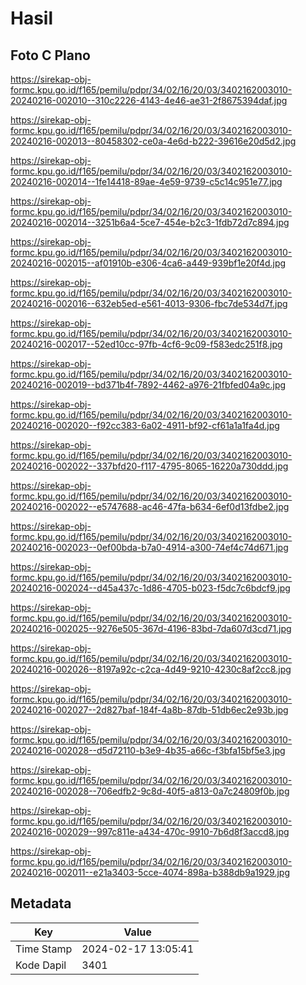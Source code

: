 # Hasil

## Foto C Plano

https://sirekap-obj-formc.kpu.go.id/f165/pemilu/pdpr/34/02/16/20/03/3402162003010-20240216-002010--310c2226-4143-4e46-ae31-2f8675394daf.jpg

https://sirekap-obj-formc.kpu.go.id/f165/pemilu/pdpr/34/02/16/20/03/3402162003010-20240216-002013--80458302-ce0a-4e6d-b222-39616e20d5d2.jpg

https://sirekap-obj-formc.kpu.go.id/f165/pemilu/pdpr/34/02/16/20/03/3402162003010-20240216-002014--1fe14418-89ae-4e59-9739-c5c14c951e77.jpg

https://sirekap-obj-formc.kpu.go.id/f165/pemilu/pdpr/34/02/16/20/03/3402162003010-20240216-002014--3251b6a4-5ce7-454e-b2c3-1fdb72d7c894.jpg

https://sirekap-obj-formc.kpu.go.id/f165/pemilu/pdpr/34/02/16/20/03/3402162003010-20240216-002015--af01910b-e306-4ca6-a449-939bf1e20f4d.jpg

https://sirekap-obj-formc.kpu.go.id/f165/pemilu/pdpr/34/02/16/20/03/3402162003010-20240216-002016--632eb5ed-e561-4013-9306-fbc7de534d7f.jpg

https://sirekap-obj-formc.kpu.go.id/f165/pemilu/pdpr/34/02/16/20/03/3402162003010-20240216-002017--52ed10cc-97fb-4cf6-9c09-f583edc251f8.jpg

https://sirekap-obj-formc.kpu.go.id/f165/pemilu/pdpr/34/02/16/20/03/3402162003010-20240216-002019--bd371b4f-7892-4462-a976-21fbfed04a9c.jpg

https://sirekap-obj-formc.kpu.go.id/f165/pemilu/pdpr/34/02/16/20/03/3402162003010-20240216-002020--f92cc383-6a02-4911-bf92-cf61a1a1fa4d.jpg

https://sirekap-obj-formc.kpu.go.id/f165/pemilu/pdpr/34/02/16/20/03/3402162003010-20240216-002022--337bfd20-f117-4795-8065-16220a730ddd.jpg

https://sirekap-obj-formc.kpu.go.id/f165/pemilu/pdpr/34/02/16/20/03/3402162003010-20240216-002022--e5747688-ac46-47fa-b634-6ef0d13fdbe2.jpg

https://sirekap-obj-formc.kpu.go.id/f165/pemilu/pdpr/34/02/16/20/03/3402162003010-20240216-002023--0ef00bda-b7a0-4914-a300-74ef4c74d671.jpg

https://sirekap-obj-formc.kpu.go.id/f165/pemilu/pdpr/34/02/16/20/03/3402162003010-20240216-002024--d45a437c-1d86-4705-b023-f5dc7c6bdcf9.jpg

https://sirekap-obj-formc.kpu.go.id/f165/pemilu/pdpr/34/02/16/20/03/3402162003010-20240216-002025--9276e505-367d-4196-83bd-7da607d3cd71.jpg

https://sirekap-obj-formc.kpu.go.id/f165/pemilu/pdpr/34/02/16/20/03/3402162003010-20240216-002026--8197a92c-c2ca-4d49-9210-4230c8af2cc8.jpg

https://sirekap-obj-formc.kpu.go.id/f165/pemilu/pdpr/34/02/16/20/03/3402162003010-20240216-002027--2d827baf-184f-4a8b-87db-51db6ec2e93b.jpg

https://sirekap-obj-formc.kpu.go.id/f165/pemilu/pdpr/34/02/16/20/03/3402162003010-20240216-002028--d5d72110-b3e9-4b35-a66c-f3bfa15bf5e3.jpg

https://sirekap-obj-formc.kpu.go.id/f165/pemilu/pdpr/34/02/16/20/03/3402162003010-20240216-002028--706edfb2-9c8d-40f5-a813-0a7c24809f0b.jpg

https://sirekap-obj-formc.kpu.go.id/f165/pemilu/pdpr/34/02/16/20/03/3402162003010-20240216-002029--997c811e-a434-470c-9910-7b6d8f3accd8.jpg

https://sirekap-obj-formc.kpu.go.id/f165/pemilu/pdpr/34/02/16/20/03/3402162003010-20240216-002011--e21a3403-5cce-4074-898a-b388db9a1929.jpg


## Metadata

| Key        | Value               |
| ---------- | ------------------- |
| Time Stamp | 2024-02-17 13:05:41 |
| Kode Dapil | 3401                |




